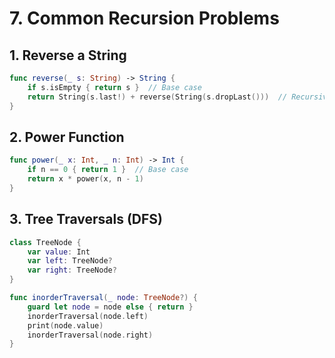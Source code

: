 # **7. Common Recursion Problems**  

## **1. Reverse a String**  
```swift
func reverse(_ s: String) -> String {
    if s.isEmpty { return s }  // Base case
    return String(s.last!) + reverse(String(s.dropLast()))  // Recursive case
}
```

## **2. Power Function**
```swift
func power(_ x: Int, _ n: Int) -> Int {
    if n == 0 { return 1 }  // Base case
    return x * power(x, n - 1)
}
```

## **3. Tree Traversals (DFS)**
``` swift
class TreeNode {
    var value: Int
    var left: TreeNode?
    var right: TreeNode?
}

func inorderTraversal(_ node: TreeNode?) {
    guard let node = node else { return }
    inorderTraversal(node.left)
    print(node.value)
    inorderTraversal(node.right)
}
```
